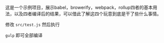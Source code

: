 这是一个示例项目，展示babel，browerify，webpack，rollup四者的基本用法，以及四者编译后的结果，可以借此了解这四个玩意到底是干了些什么事情。

修改 `src/test.js` 然后执行

`gulp` 即可全部编译